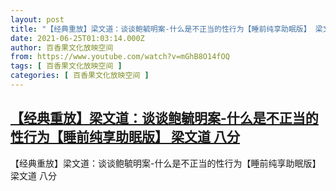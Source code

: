 ```yaml
---
layout: post
title: "【经典重放】梁文道：谈谈鲍毓明案-什么是不正当的性行为【睡前纯享助眠版】 梁文道 八分"
date: 2021-06-25T01:03:14.000Z
author: 百香果文化放映空间
from: https://www.youtube.com/watch?v=mGhB8O14fOQ
tags: [ 百香果文化放映空间 ]
categories: [ 百香果文化放映空间 ]
---
```

<!--1624582994000-->
[【经典重放】梁文道：谈谈鲍毓明案-什么是不正当的性行为【睡前纯享助眠版】 梁文道 八分](https://www.youtube.com/watch?v=mGhB8O14fOQ)
------

<div>
【经典重放】梁文道：谈谈鲍毓明案-什么是不正当的性行为【睡前纯享助眠版】 梁文道 八分
</div>
